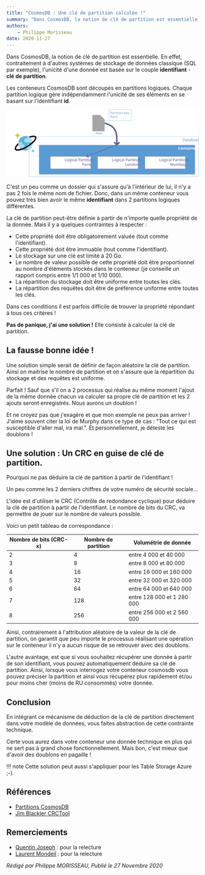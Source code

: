 ```yaml
---
title: "CosmosDB : Une clé de partition calculée !"
summary: "Dans CosmosDB, la notion de clé de partition est essentielle. En effet, contraitement à d'autres systèmes de stockage de données classique (SQL par exemple), l'unicité d'une donnée est basée sur le couple **identifiant** - **clé de partition**."
authors:
    - Philippe Morisseau
date: 2020-11-27
---
```

Dans CosmosDB, la notion de clé de partition est essentielle. En effet, contraitement à d'autres systèmes de stockage de données classique (SQL par exemple), l'unicité d'une donnée est basée sur le couple **identifiant** - **clé de partition**.

Les conteneurs CosmosDB sont découpés en partitions logiques. Chaque partition logique gère indépendamment l'unicité de ses éléments en se basant sur l'identifiant **id**. 

![CosmosDB PartitionKey](../../img/cosmosdb.partitionkey.svg)

C'est un peu comme un dossier qui s'assure qu'à l'intérieur de lui, il n'y a pas 2 fois le même nom de fichier. 
Donc, dans un même conteneur vous pouvez très bien avoir le même **identifiant** dans 2 partitions logiques différentes.

La clé de partition peut-être définie à partir de n'importe quelle propriété de la donnée. Mais il y a quelques contraintes à respecter :

- Cette propriété doit être obligatoirement valuée (tout comme l'identifiant).
- Cette propriété doit être immuable (tout comme l'identifiant).
- Le stockage sur une clé est limité à 20 Go. 
- Le nombre de valeur possible de cette propriété doit être proportionnel au nombre d'éléments stockés dans le conteneur (je conseille un rapport compris entre 1/1 000 et 1/10 000).
- La répartition du stockage doit être uniforme entre toutes les clés.
- La répartition des requêtes doit être de préférence uniforme entre toutes les clés.

Dans ces conditions il est parfois difficile de trouver la propriété répondant à tous ces critères !

**Pas de panique, j'ai une solution !** Elle consiste à calculer la clé de partition.

## La fausse bonne idée !

Une solution simple serait de définir de façon aléatoire la clé de partition. Ainsi on maitrise le nombre de partition et on s'assure que la répartition du stockage et des requêtes est uniforme. 

Parfait ! Sauf que s'il on a 2 processus qui réalise au même moment l'ajout de la même donnée chacun va calculer sa propre clé de partition et les 2 ajouts seront enregistrés. Nous aurons un doublon !

Et ne croyez pas que j'exagère et que mon exemple ne peux pas arriver ! J'aime souvent citer la loi de Murphy dans ce type de cas : "Tout ce qui est susceptible d'aller mal, ira mal.". Et personnellement, je déteste les doublons !

## Une solution : Un CRC en guise de clé de partition.

Pourquoi ne pas déduire la clé de partition à partir de l'identifiant ! 

Un peu comme les 2 derniers chiffres de votre numéro de sécurité sociale... 

L'idée est d'utiliser le CRC (Contrôle de redondance cyclique) pour déduire la clé de partition à partir de l'identifiant. Le nombre de bits du CRC, va permettre de jouer sur le nombre de valeurs possible.

Voici un petit tableau de correspondance :

| Nombre de bits (CRC-x) | Nombre de partition | Volumétrie de donnée |
|-|-|-|
| 2 | 4 | entre 4 000 et 40 000 |
| 3 | 8 | entre 8 000 et 80 000 |
| 4 | 16 | entre 16 000 et 160 000 |
| 5 | 32 | entre 32 000 et 320 000 |
| 6 | 64 | entre 64 000 et 640 000 |
| 7 | 128 | entre 128 000 et 1 280 000 |
| 8 | 256 | entre 256 000 et 2 560 000 |

Ainsi, contrairement à l'attribution aléatoire de la valeur de la clé de partition, on garantit que peu importe le processus réalisant une opération sur le conteneur il n'y a aucun risque de se retrouver avec des doublons.

L'autre avantage, est que si vous souhaitez récupérer une donnée à partir de son identifiant, vous pouvez automatiquement déduire sa clé de partition. Ainsi, lorsque vous interrogez votre conteneur cosmosdb vous pouvez préciser la partition et ainsi vous récupérez plus rapidement et/ou pour moins cher (moins de RU consommés) votre donnée.

## Conclusion

En intégrant ce mécanisme de déduction de la clé de partition directement dans votre modèle de données, vous faites abstraction de cette contrainte technique.

Certe vous aurez dans votre conteneur une donnée technique en plus qui ne sert pas à grand chose fonctionnellement. Mais bon, c'est mieux que d'avoir des doublons en pagaille !

!!! note
    Cette solution peut aussi s'appliquer pour les Table Storage Azure ;-).

## Références

- [Partitions CosmosDB](https://docs.microsoft.com/fr-fr/azure/cosmos-db/partitioning-overview#choose-partitionkey)
- [Jim Blackler CRCTool](http://svn.jimblackler.net/jimblackler/trunk/Visual%20Studio%202005/Projects/PersistentObjects/CRCTool.cs)
  
## Remerciements

- [Quentin Joseph](https://www.linkedin.com/in/quentin-joseph-a4962b87/) : pour la relecture
- [Laurent Mondeil](https://www.linkedin.com/in/laurent-mondeil-0a87a743/) : pour la relecture

_Rédigé par Philippe MORISSEAU, Publié le 27 Novembre 2020_